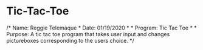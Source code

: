 # Tic-Tac-Toe
/* Name: Reggie Telemaque  * Date: 01/19/2020  *   * Program: Tic Tac Toe  *   * Purpose: A tic tac toe program that takes user input and changes pictureboxes corresponding to the users choice.  */
